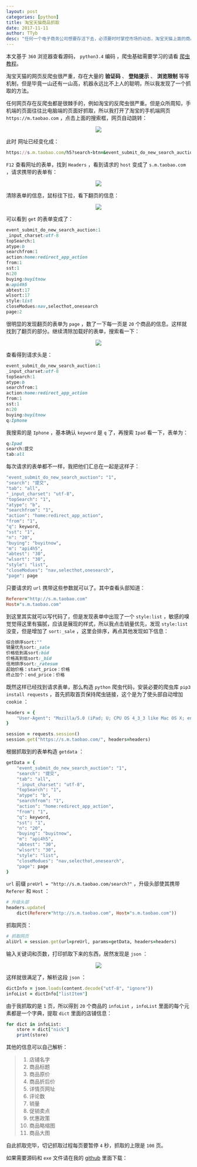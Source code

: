 ```yaml
---
layout: post
categories: [python]
title: 淘宝天猫商品抓取
date: 2017-11-11
author: TTyb
desc: "任何一个电子商务公司想要存活下去，必须要时时掌控市场的动态，淘宝天猫上面的商品数据刚好能满足这样子的需求，所以写下这篇抓取教程"
---
```


本文基于 `360` 浏览器查看源码， `python3.4` 编码 ，爬虫基础需要学习的请看 [爬虫教程](http://www.tybai.com/crawlerfirst/_%E7%88%AC%E8%99%AB%E6%95%99%E7%A8%8B.html)。

淘宝天猫的网页反爬虫很严重，存在大量的 **验证码** 、 **登陆提示** 、 **浏览限制** 等等机制，但是毕竟一山还有一山高，机器永远比不上人的聪明，所以我发现了一个抓取的方法。

任何网页存在反爬虫都是很棘手的，例如淘宝的反爬虫很严重。但是众所周知，手机端的页面往往比电脑端的页面好抓取，所以我打开了淘宝的手机端网页 `https://m.taobao.com` ，点击上面的搜索框，网页自动跳转：

<p style="text-align:center"><img src="/static/postimage/python/tbtmgoods/20171111142723.jpg" class="img-responsive"/></p>

此时 网址已经变化成：

~~~ruby
https://s.m.taobao.com/h5?search-btn=&event_submit_do_new_search_auction=1&_input_charset=utf-8&topSearch=1&atype=b&searchfrom=1&action=home%3Aredirect_app_action&from=1
~~~

`F12` 查看网址的表单，找到 `Headers` ，看到请求的 `host` 变成了 `s.m.taobao.com` ，请求携带的表单有：

<p style="text-align:center"><img src="/static/postimage/python/tbtmgoods/20171111143208.jpg" class="img-responsive"/></p>

清除表单的信息，鼠标往下拉，看下翻页的信息：

<p style="text-align:center"><img src="/static/postimage/python/tbtmgoods/20171111143400.jpg" class="img-responsive"/></p>

可以看到 `get` 的表单变成了：

~~~ruby
event_submit_do_new_search_auction:1
_input_charset:utf-8
topSearch:1
atype:b
searchfrom:1
action:home:redirect_app_action
from:1
sst:1
n:20
buying:buyitnow
m:api4h5
abtest:17
wlsort:17
style:list
closeModues:nav,selecthot,onesearch
page:2
~~~

很明显的发现翻页的表单为 `page` ，数了一下每一页是 `20` 个商品的信息。这样就找到了翻页的部分。继续清除加载好的表单，搜索看一下：

<p style="text-align:center"><img src="/static/postimage/python/tbtmgoods/20171111143809.jpg" class="img-responsive"/></p>

查看得到请求头是：

~~~ruby
event_submit_do_new_search_auction:1
_input_charset:utf-8
topSearch:1
atype:b
searchfrom:1
action:home:redirect_app_action
from:1
sst:1
n:20
buying:buyitnow
q:Iphone
~~~

我搜索的是 `Iphone` ，基本确认 `keyword` 是 `q` 了，再搜索 `Ipad` 看一下，表单为：

~~~ruby
q:Ipad
search:提交
tab:all
~~~

每次请求的表单都不一样，我把他们汇总在一起是这样子：

~~~ruby
"event_submit_do_new_search_auction": "1",
"search": "提交",
"tab": "all",
"_input_charset": "utf-8",
"topSearch": "1",
"atype": "b",
"searchfrom": "1",
"action": "home:redirect_app_action",
"from": "1",
"q": keyword,
"sst": "1",
"n": "20",
"buying": "buyitnow",
"m": "api4h5",
"abtest": "30",
"wlsort": "30",
"style": "list",
"closeModues": "nav,selecthot,onesearch",
"page": page
~~~

只要请求的 `url` 携带这些参数就可以了。其中查看头部知道：

~~~ruby
Referer="http://s.m.taobao.com"
Host="s.m.taobao.com"
~~~

到这里其实就可以写代码了，但是发现表单中出现了一个 `style:list` ，敏感的嗅觉觉得这里有猫腻，应该是展现的样式，所以我点击销量优先，发现 `style:list` 没变，但是增加了 `sort:_sale` ，这里会排序，再点其他发现如下信息：

~~~ruby
综合排序sort:""
销量优先sort:_sale
价格低到高sort:bid
价格高到低sort:_bid
信用排序sort:_ratesum
起始价格：start_price：价格
终止加个：end_price：价格
~~~

既然这样已经找到请求表单，那么构造 `python` 爬虫代码，安装必要的爬虫库 `pip3 install requests` ，首先抓取首页保持爬虫链接，这个是为了使头部自动增加 `cookie` ：

~~~ruby
headers = {
    "User-Agent": "Mozilla/5.0 (iPad; U; CPU OS 4_3_3 like Mac OS X; en-us) AppleWebKit/533.17.9 (KHTML, like Gecko) Version/5.0.2 Mobile/8J2 Safari/6533.18.5"
}

session = requests.session()
session.get("https://s.m.taobao.com/", headers=headers)
~~~

根据抓取到的表单构造 `getdata` ：

~~~ruby
getData = {
	"event_submit_do_new_search_auction": "1",
	"search": "提交",
	"tab": "all",
	"_input_charset": "utf-8",
	"topSearch": "1",
	"atype": "b",
	"searchfrom": "1",
	"action": "home:redirect_app_action",
	"from": "1",
	"q": keyword,
	"sst": "1",
	"n": "20",
	"buying": "buyitnow",
	"m": "api4h5",
	"abtest": "30",
	"wlsort": "30",
	"style": "list",
	"closeModues": "nav,selecthot,onesearch",
	"page": page
}
~~~

`url` 前缀 `preUrl = "http://s.m.taobao.com/search?"` ，升级头部使其携带 `Referer` 和 `Host` ：

~~~ruby
# 升级头部
headers.update(
	dict(Referer="http://s.m.taobao.com", Host="s.m.taobao.com"))
~~~

抓取网页：

~~~ruby
# 抓取网页
aliUrl = session.get(url=preUrl, params=getData, headers=headers)
~~~

输入关键词和页数，打印抓取下来的东西，居然发现是 `json` ：

<p style="text-align:center"><img src="/static/postimage/python/tbtmgoods/20171111150042.jpg" class="img-responsive"/></p>

这样就很满足了，解析这段 `json` ：

~~~ruby
dictInfo = json.loads(content.decode("utf-8", "ignore"))
infoList = dictInfo["listItem"]
~~~

由于我抓取的是 `1` 页，所以得到 `20` 个商品的 `infoList` ，`infoList` 里面的每个元素都是一个字典，提取 `dict` 里面的店铺信息：

~~~ruby
for dict in infoList:
	store = dict["nick"]
	print(store)
~~~

其他的信息可以自己解析：

> 1. 店铺名字
> 2. 商品标题
> 3. 商品原价
> 4. 商品折后价
> 5. 详情页网址
> 6. 评论数
> 7. 销量
> 8. 促销卖点
> 9. 优惠政策
> 10. 商品略缩图
> 11. 商品大图

自此抓取完毕，切记抓取过程每页要暂停 `4` 秒，抓取的上限是 `100` 页。

如果需要源码和 `exe` 文件请在我的 [github](https://github.com/TTyb/tbtmGoods) 里面下载：

